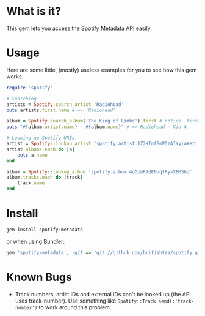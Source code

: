 # What is it?

This gem lets you access the [Spotify Metadata API](http://developer.spotify.com/en/metadata-api/overview/) easily.

# Usage

Here are some little, (mostly) useless examples for you to see how this gem works.

```ruby
require 'spotify'

# Searching
artists = Spotify.search_artist 'Radiohead'
puts artists.first.name # => 'Radiohead'

album = Spotify.search_album('The King of Limbs').first # notice .first.
puts "#{album.artist.name} - #{album.name}" # => Radiohead - Kid A

# Looking up Spotify URIs
artist = Spotify::lookup_artist 'spotify:artist:1Z2KInfSmPOzAIYyiaXeti', :album
artist.albums.each do |a|
	puts a.name
end

album = Spotify::lookup_album 'spotify:album:4oGbmR7dENuqtRyvX8MShq'
album.tracks.each do |track|
	track.name
end
```

# Install

```ruby
gem install spotify-metadata
```

or when using Bundler:

```ruby
gem 'spotify-metadata', :git => 'git://github.com/britishtea/spotify.git'
```

# Known Bugs

- Track numbers, artist IDs and external IDs can't be looked up (the API uses track-number). Use something like `Spotify::Track.send(:'track-number')` to work around this problem.

